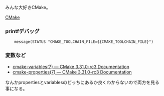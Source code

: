みんな大好きCMake。

[CMake](https://cmake.org/)

### printfデバッグ

```
	message(STATUS "CMAKE_TOOLCHAIN_FILE=${CMAKE_TOOLCHAIN_FILE}")
```

### 変数など

- [cmake-variables(7) — CMake 3.31.0-rc3 Documentation](https://cmake.org/cmake/help/latest/manual/cmake-variables.7.html)
- [cmake-properties(7) — CMake 3.31.0-rc3 Documentation](https://cmake.org/cmake/help/latest/manual/cmake-properties.7.html)

なんかpropertiesとvariablesのどっちにあるか良くわからないので両方を見る事になる。